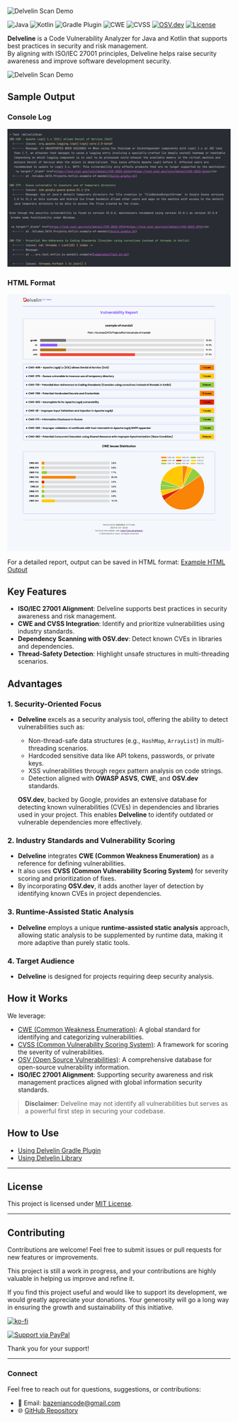 <img src="https://github.com/hangga/delvelin/blob/main/doc/delvelin-soft-black.webp?raw=true" 
alt="Delvelin Scan Demo" width="260">

![Java](https://img.shields.io/badge/Java-8+-blue?logo=java) ![Kotlin](https://img.shields.io/badge/Kotlin-1.5+-blueviolet?logo=kotlin) ![Gradle Plugin](https://img.shields.io/badge/Gradle-Plugin-brightgreen?logo=gradle) ![CWE](https://img.shields.io/badge/CWE-Standards-orange) ![CVSS](https://img.shields.io/badge/CVSS-Severity-red)
[![OSV.dev](https://img.shields.io/badge/OSV.dev-Vulnerability%20Database-blue)](https://google.github.io/osv.dev/)
[![License](https://img.shields.io/badge/license-MIT-green)](LICENSE) 

**Delveline** is a Code Vulnerability Analyzer for Java and Kotlin that supports best practices in security and risk management.  
By aligning with ISO/IEC 27001 principles, Delveline helps raise security awareness and improve software development security.


![Delvelin Scan Demo](https://delvelin.github.io/assets/img/delvelin-scan-new.gif)

## **Sample Output**

### **Console Log**
![Delvelin Scan Console](https://github.com/delvelin/blog/blob/master/_posts/delvelin-report-console-1.png?raw=true)

### **HTML Format**

![Delvelin Scan Demo](https://github.com/delvelin/blog/blob/master/_posts/delvelin-report-html.png?raw=true)

For a detailed report, output can be saved in HTML format:
[Example HTML Output](https://delvelin.github.io/docs/vulnerability-report.html)

## Key Features

- **ISO/IEC 27001 Alignment**: Delveline supports best practices in security awareness and risk management.
- **CWE and CVSS Integration**: Identify and prioritize vulnerabilities using industry standards.
- **Dependency Scanning with OSV.dev**: Detect known CVEs in libraries and dependencies.
- **Thread-Safety Detection**: Highlight unsafe structures in multi-threading scenarios.

## Advantages

### **1. Security-Oriented Focus**
- **Delveline** excels as a security analysis tool, offering the ability to detect vulnerabilities such as:
    - Non-thread-safe data structures (e.g., `HashMap`, `ArrayList`) in multi-threading scenarios.
    - Hardcoded sensitive data like API tokens, passwords, or private keys.
    - XSS vulnerabilities through regex pattern analysis on code strings.
    - Detection aligned with **OWASP ASVS**, **CWE**, and **OSV.dev** standards.

  **OSV.dev**, backed by Google, provides an extensive database for detecting known vulnerabilities (CVEs) in dependencies and libraries used in your project. This enables **Delveline** to identify outdated or vulnerable dependencies more effectively.

### **2. Industry Standards and Vulnerability Scoring**
- **Delveline** integrates **CWE (Common Weakness Enumeration)** as a reference for defining vulnerabilities.
- It also uses **CVSS (Common Vulnerability Scoring System)** for severity scoring and prioritization of fixes.
- By incorporating **OSV.dev**, it adds another layer of detection by identifying known CVEs in project dependencies.


[//]: # (### **4. Multi-Platform Execution Support**)

[//]: # (- **Delveline** can be executed in various ways:)

[//]: # (    - As a standalone Java library.)

[//]: # (    - Through a **Gradle Plugin**, enabling seamless integration into build pipelines.)

[//]: # (    - As an **IntelliJ IDEA Plugin**, providing direct IDE integration without additional configuration.)

[//]: # (---)

### **3. Runtime-Assisted Static Analysis**
- **Delveline** employs a unique **runtime-assisted static analysis** approach, allowing static analysis to be supplemented by runtime data, making it more adaptive than purely static tools.


### **4. Target Audience**
- **Delveline** is designed for projects requiring deep security analysis.

[//]: # (---)

[//]: # (**Conclusion:**  )

[//]: # (**Delveline** stands out if your project needs:)

[//]: # (- Comprehensive security analysis based on industry standards.)

[//]: # (- Identification of vulnerable dependencies through **OSV.dev** and CVE detection.)

[//]: # (- Detection of thread-safety and runtime issues.)

[//]: # (- Flexible integrations &#40;Gradle, IntelliJ, Kotlin DSL&#41;.)

## **How it Works**
We leverage:
- [CWE (Common Weakness Enumeration)](https://cwe.mitre.org/data/slices/699.html): A global standard for identifying and categorizing vulnerabilities.
- [CVSS (Common Vulnerability Scoring System)](https://www.first.org/cvss/calculator/3.0): A framework for scoring the severity of vulnerabilities.
- [OSV (Open Source Vulnerabilities)](https://google.github.io/osv.dev/): A comprehensive database for open-source vulnerability information.
- **ISO/IEC 27001 Alignment**: Supporting security awareness and risk management practices aligned with global information security standards.

> **Disclaimer**: Delveline may not identify all vulnerabilities but serves as a powerful first step in securing your codebase.

## **How to Use**
- <a href="https://github.com/hangga/delvelin/blob/main/using-gradle-plugin.md">Using Delvelin 
  Gradle
  Plugin</a>
- <a href="https://github.com/hangga/delvelin/blob/main/using-library.md">Using Delvelin Library</a>

---

## **License**
This project is licensed under [MIT License](LICENSE).

---

## **Contributing**
Contributions are welcome! Feel free to submit issues or pull requests for new features or improvements.

This project is still a work in progress, and your contributions are highly valuable in helping us improve and refine it.

If you find this project useful and would like to support its development, we would greatly appreciate your donations. Your generosity will go a long way in ensuring the growth and sustainability of this initiative.

[![ko-fi](https://ko-fi.com/img/githubbutton_sm.svg)](https://ko-fi.com/F1F215NPV4)

[![Support via PayPal](https://cdn.rawgit.com/twolfson/paypal-github-button/1.0.0/dist/button.svg)](https://www.paypal.me/hanggaajisayekti/)

Thank you for your support!

---

### **Connect**
Feel free to reach out for questions, suggestions, or contributions:
- 📧 Email: bazeniancode@gmail.com
- 🌐 [GitHub Repository](https://github.com/hangga/delvelin)
